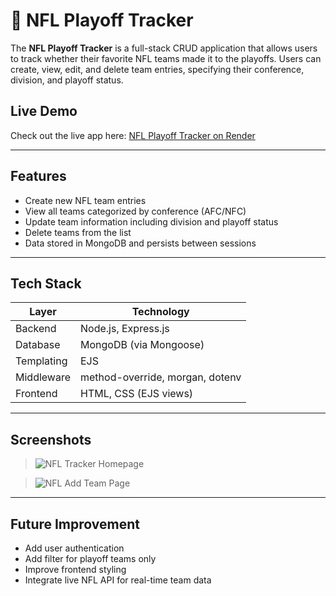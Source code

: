 # 🏈 NFL Playoff Tracker

The **NFL Playoff Tracker** is a full-stack CRUD application that allows users to track whether their favorite NFL teams made it to the playoffs. Users can create, view, edit, and delete team entries, specifying their conference, division, and playoff status.

## Live Demo

Check out the live app here: [NFL Playoff Tracker on Render](https://nfl-playoff-tracker.onrender.com/)


---

## Features

-  Create new NFL team entries
-  View all teams categorized by conference (AFC/NFC)
-  Update team information including division and playoff status
-  Delete teams from the list
-  Data stored in MongoDB and persists between sessions

---

## Tech Stack

| Layer         | Technology               |
|---------------|---------------------------|
| Backend       | Node.js, Express.js        |
| Database      | MongoDB (via Mongoose)     |
| Templating    | EJS                        |
| Middleware    | method-override, morgan, dotenv |
| Frontend      | HTML, CSS (EJS views)      |

---

## Screenshots

> ![NFL Tracker Homepage](public/images/homepage.png)


> ![NFL Add Team Page](public/images/form-page.png)

---

## Future Improvement

- Add user authentication
- Add filter for playoff teams only
- Improve frontend styling
- Integrate live NFL API for real-time team data




